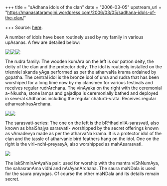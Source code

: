 +++
title = "sAdhana idols of the clan"
date = "2006-03-05"
upstream_url = "https://manasataramgini.wordpress.com/2006/03/05/sadhana-idols-of-the-clan/"

+++
Source: [here](https://manasataramgini.wordpress.com/2006/03/05/sadhana-idols-of-the-clan/).

A number of idols have been routinely used by my family in various upAsanas. A few are detailed below:

[![](https://i1.wp.com/photos1.blogger.com/blogger/2010/410/320/kumara_small.jpg)](http://photos1.blogger.com/blogger/2010/410/1600/kumara_small.jpg)[![](https://i1.wp.com/photos1.blogger.com/blogger/2010/410/320/rudra_small.jpg)](http://photos1.blogger.com/blogger/2010/410/1600/rudra_small.jpg)[![](https://i1.wp.com/photos1.blogger.com/blogger/2010/410/320/ankusha_ganapati.jpg)](http://photos1.blogger.com/blogger/2010/410/1600/ankusha_ganapati.jpg)

The rudra family: The wooden kumAra on the left is our patron deity, the deity of the clan and the protector deity. The idol is routinely installed on the trienniel skanda yAga performed as per the atharvaNa krama ordained by gopatha. The central idol is the bronze idol of uma and rudra that has been worshiped for a long time now by my clansmen for various festivals and receives regular rudrArchana. The vinAyaka on the right with the ceremonial a\~Nkusha, stone lamps and gajadIpa is ceremonially bathed and deployed in several sAdhanas including the regular chaturti-vrata. Receives regular atharvashIrasArchana.

[![](https://i1.wp.com/photos1.blogger.com/blogger/2010/410/320/sarasvati_small.jpg)](http://photos1.blogger.com/blogger/2010/410/1600/sarasvati_small.jpg)[![](https://i1.wp.com/photos1.blogger.com/blogger/2010/410/320/sarasvati2_small.jpg)](http://photos1.blogger.com/blogger/2010/410/1600/sarasvati2_small.jpg)

The sarasvati-series: The one on the left is the bR^ihad nIlA-sarasvatI, also known as bhaiShajya sarasvatI- worshipped by the secret offerings known as vAmadevya made as per the atharvaNa krama. It is a protector idol of the clan and the tassle of atharvanic bird feathers hang on the idol. One on the right is the viri\~nchI-preyasyA, also worshipped as mahAsarasvatI.

[![](https://i1.wp.com/photos1.blogger.com/blogger/2010/410/320/mandala_small.jpg)](http://photos1.blogger.com/blogger/2010/410/1600/mandala_small.jpg)

The lakShmInArAyaNa pair: used for worship with the mantra viShNumAya, the sahasranAma vidhi and nArAyanArchana. The saura maNDala is used for the saura prayogas. Of course the other maNDala and its details remain secret.

